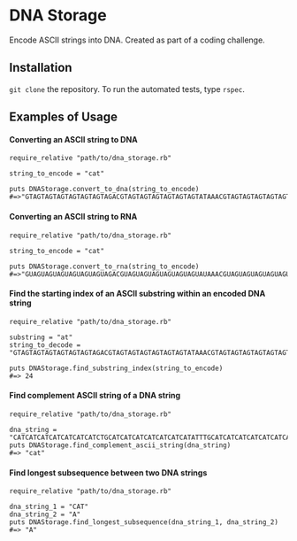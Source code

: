 # DNA Storage

Encode ASCII strings into DNA. Created as part of a coding challenge.

## Installation
```git clone``` the repository. To run the automated tests, type ```rspec```.

## Examples of Usage

#### Converting an ASCII string to DNA
```
require_relative "path/to/dna_storage.rb"

string_to_encode = "cat"

puts DNAStorage.convert_to_dna(string_to_encode)
#=>"GTAGTAGTAGTAGTAGTAGTAGACGTAGTAGTAGTAGTAGTAGTATAAACGTAGTAGTAGTAGTAGTAGTAGTAGTA"
```

#### Converting an ASCII string to RNA
```
require_relative "path/to/dna_storage.rb"

string_to_encode = "cat"

puts DNAStorage.convert_to_rna(string_to_encode)
#=>"GUAGUAGUAGUAGUAGUAGUAGACGUAGUAGUAGUAGUAGUAGUAUAAACGUAGUAGUAGUAGUAGUAGUAGUAGUA"
```

#### Find the starting index of an ASCII substring within an encoded DNA string
```
require_relative "path/to/dna_storage.rb"

substring = "at"
string_to_decode = "GTAGTAGTAGTAGTAGTAGTAGACGTAGTAGTAGTAGTAGTAGTATAAACGTAGTAGTAGTAGTAGTAGTAGTAGTA"

puts DNAStorage.find_substring_index(string_to_encode)
#=> 24
```

#### Find complement ASCII string of a DNA string
```
require_relative "path/to/dna_storage.rb"

dna_string = "CATCATCATCATCATCATCATCTGCATCATCATCATCATCATCATATTTGCATCATCATCATCATCATCATCATCAT"
puts DNAStorage.find_complement_ascii_string(dna_string)
#=> "cat"
```

#### Find longest subsequence between two DNA strings
```
require_relative "path/to/dna_storage.rb"

dna_string_1 = "CAT"
dna_string_2 = "A"
puts DNAStorage.find_longest_subsequence(dna_string_1, dna_string_2)
#=> "A"
```
